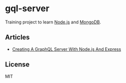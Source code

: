 # gql-server

Training project to learn [Node.js](https://nodejs.org/en/) and [MongoDB](https://www.mongodb.com).

## Articles
* [Creating A GraphQL Server With Node.js And Express
](https://medium.com/codingthesmartway-com-blog/creating-a-graphql-server-with-node-js-and-express-f6dddc5320e1)

## License
MIT
